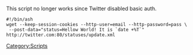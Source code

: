 This script no longer works since Twitter disabled basic auth.

    #!/bin/ash
    wget --keep-session-cookies --http-user=email --http-password=pass \
     --post-data="status=Hellow World! It is `date +%T`" http://twitter.com:80/statuses/update.xml

<Category:Scripts>
